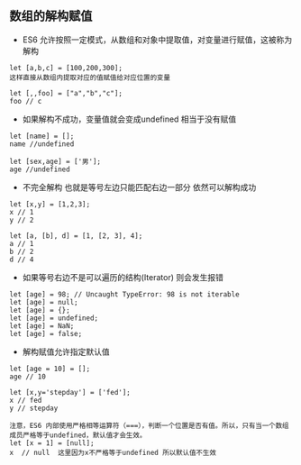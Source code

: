 ## 数组的解构赋值
- ES6 允许按照一定模式，从数组和对象中提取值，对变量进行赋值，这被称为解构
```
let [a,b,c] = [100,200,300];
这样直接从数组内提取对应的值赋值给对应位置的变量

let [,,foo] = ["a","b","c"];
foo // c
```
- 如果解构不成功，变量值就会变成undefined 相当于没有赋值
```
let [name] = [];
name //undefined

let [sex,age] = ['男'];
age //undefined
```
- 不完全解构 也就是等号左边只能匹配右边一部分 依然可以解构成功
```
let [x,y] = [1,2,3];
x // 1
y // 2

let [a, [b], d] = [1, [2, 3], 4];
a // 1
b // 2
d // 4
```

- 如果等号右边不是可以遍历的结构(Iterator) 则会发生报错
```
let [age] = 98; // Uncaught TypeError: 98 is not iterable
let [age] = null;
let [age] = {};
let [age] = undefined;
let [age] = NaN;
let [age] = false;
```

- 解构赋值允许指定默认值
```
let [age = 10] = [];
age // 10

let [x,y='stepday'] = ['fed'];
x // fed
y // stepday

注意，ES6 内部使用严格相等运算符（===），判断一个位置是否有值。所以，只有当一个数组成员严格等于undefined，默认值才会生效。
let [x = 1] = [null];
x  // null  这里因为x不严格等于undefined 所以默认值不生效
```

